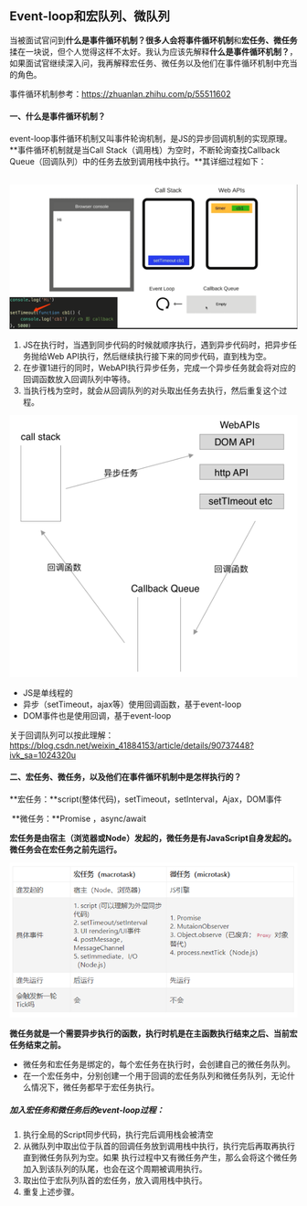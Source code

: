## Event-loop和宏队列、微队列	

​	当被面试官问到**什么是事件循环机制？**很多人会将**事件循环机制**和**宏任务、微任务**揉在一块说，但个人觉得这样不太好。我认为应该先解释**什么是事件循环机制？**，如果面试官继续深入问，我再解释宏任务、微任务以及他们在事件循环机制中充当的角色。

事件循环机制参考：https://zhuanlan.zhihu.com/p/55511602

#### 一、什么是事件循环机制？

event-loop事件循环机制又叫事件轮询机制，是JS的异步回调机制的实现原理。**事件循环机制就是当Call Stack（调用栈）为空时，不断轮询查找Callback Queue（回调队列）中的任务去放到调用栈中执行。**其详细过程如下：

​	![image-20210314200446428](./img/image-20210314200446428.png)



1. JS在执行时，当遇到同步代码的时候就顺序执行，遇到异步代码时，把异步任务抛给Web API执行，然后继续执行接下来的同步代码，直到栈为空。
2. 在步骤1进行的同时，WebAPI执行异步任务，完成一个异步任务就会将对应的回调函数放入回调队列中等待。
3. 当执行栈为空时，就会从回调队列的对头取出任务去执行，然后重复这个过程。

![image-20210314195225319](./img/image-20210314195225319.png)

- JS是单线程的
- 异步（setTimeout，ajax等）使用回调函数，基于event-loop
- DOM事件也是使用回调，基于event-loop

关于回调队列可以按此理解：https://blog.csdn.net/weixin_41884153/article/details/90737448?ivk_sa=1024320u

#### 二、宏任务、微任务，以及他们在事件循环机制中是怎样执行的？

​	**宏任务：**script(整体代码)，setTimeout，setInterval，Ajax，DOM事件

​	**微任务：**Promise ，async/await

​	**宏任务是由宿主（浏览器或Node）发起的，微任务是有JavaScript自身发起的。微任务会在宏任务之前先运行。**

![image-20210314202739275](./img/image-20210314202739275.png)

**微任务就是一个需要异步执行的函数，执行时机是在主函数执行结束之后、当前宏任务结束之前。**

- 微任务和宏任务是绑定的，每个宏任务在执行时，会创建自己的微任务队列。
- 在一个宏任务中，分别创建一个用于回调的宏任务队列和微任务队列，无论什么情况下，微任务都早于宏任务执行。

##### 加入宏任务和微任务后的event-loop过程：

1. 执行全局的Script同步代码，执行完后调用栈会被清空
2. 从微队列中取出位于队首的回调任务放到调用栈中执行，执行完后再取再执行直到微任务队列为空。如果
   执行过程中又有微任务产生，那么会将这个微任务加入到该队列的队尾，也会在这个周期被调用执行。
3. 取出位于宏队列队首的宏任务，放入调用栈中执行。
4. 重复上述步骤。

